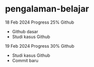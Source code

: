 # pengalaman-belajar

18 Feb 2024
Progress 25% Github
* Github dasar
* Studi kasus Github

19 Feb 2024
Progress 30% Github
* Studi kasus Github
* Commit baru
